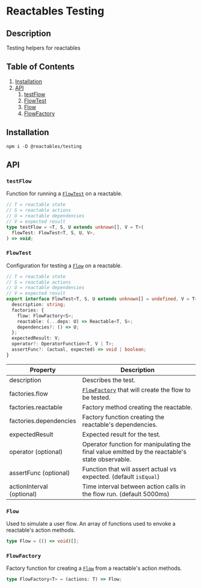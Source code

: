 # Reactables Testing

## Description

Testing helpers for reactables

## Table of Contents

1. [Installation](#installation)
1. [API](#api)
    1. [testFlow](#test-flow)
    1. [FlowTest](#flow-test)
    1. [Flow](#flow)
    1. [FlowFactory](#flow-factory)

## Installation <a name="installation"></a>

`npm i -D @reactables/testing`

## API <a name="api"></a>

### `testFlow` <a name="test-flow"></a>
Function for running a [`FlowTest`](#flow-test) on a reactable.

```typescript
// T = reactable state
// S = reactable actions
// U = reactable dependencies
// V = expected result
type testFlow = <T, S, U extends unknown[], V = T>(
  flowTest: FlowTest<T, S, U, V>,
) => void;
```

### `FlowTest` <a name="flow-test"></a>

Configuration for testing a [`Flow`](#flow) on a reactable.

```typescript
// T = reactable state
// S = reactable actions
// U = reactable dependencies
// V = expected result
export interface FlowTest<T, S, U extends unknown[] = undefined, V = T> {
  description: string;
  factories: {
    flow: FlowFactory<S>;
    reactable: (...deps: U) => Reactable<T, S>;
    dependencies?: () => U;
  };
  expectedResult: V;
  operator?: OperatorFunction<T, V | T>;
  assertFunc?: (actual, expected) => void | boolean;
}
```

| Property | Description |
| -------- | ----------- |
| description  | Describes the test. |
| factories.flow  | [`FlowFactory`](#flow-factory) that will create the flow to be tested. |
| factories.reactable | Factory method creating the reactable.
| factories.dependencies | Factory function creating the reactable's dependencies.
| expectedResult  | Expected result for the test. |
| operator (optional) | Operator function for manipulating the final value emitted by the reactable's state observable.
| assertFunc (optional) | Function that will assert actual vs expected. (default `isEqual`)|
| actionInterval (optional) | Time interval between action calls in the flow run. (default 5000ms) |

### `Flow` <a name="flow"></a>

Used to simulate a user flow. An array of functions used to envoke a reactable's action methods.

```typescript
type Flow = (() => void)[];
```
### `FlowFactory` <a name="flow-factory"></a>

Factory function for creating a [`Flow`](#flow) from a reactable's action methods.

```typescript
type FlowFactory<T> = (actions: T) => Flow;
```
